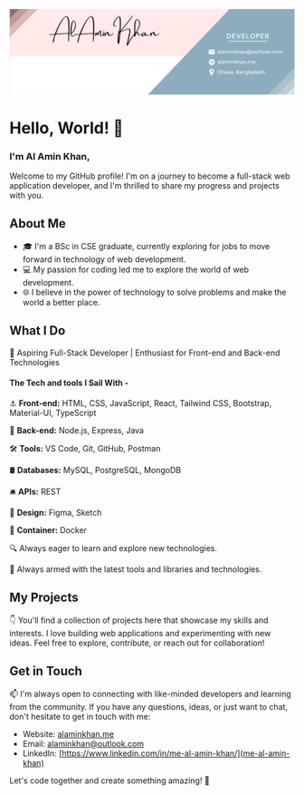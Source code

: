 ![cover image](./image/README/1698232213723.png)

# **Hello, World! 👋**

### I'm **Al Amin Khan,**

Welcome to my GitHub profile! I'm on a journey to become a full-stack web application developer, and I'm thrilled to share my progress and projects with you.

## About Me

- 🎓 I'm a BSc in CSE graduate, currently exploring for jobs to move forward in technology of web development.
- 💻 My passion for coding led me to explore the world of web development.
- 🌐 I believe in the power of technology to solve problems and make the world a better place.

## What I Do

🚀 Aspiring Full-Stack Developer | Enthusiast for Front-end and Back-end Technologies

#### The Tech and tools I Sail With -

⚓ **Front-end:** HTML, CSS, JavaScript, React, Tailwind CSS, Bootstrap, Material-UI, TypeScript

🚢 **Back-end:** Node.js, Express, Java

🛠️ **Tools:** VS Code, Git, GitHub, Postman

🛢 **Databases:** MySQL, PostgreSQL, MongoDB

🛎️ **APIs:** REST

🎨 **Design:** Figma, Sketch

🐳 **Container:** Docker

🔍 Always eager to learn and explore new technologies.

🔧 Always armed with the latest tools and libraries and technologies.

## My Projects

👇 You'll find a collection of projects here that showcase my skills and interests. I love building web applications and experimenting with new ideas. Feel free to explore, contribute, or reach out for collaboration!

## Get in Touch

📫 I'm always open to connecting with like-minded developers and learning from the community. If you have any questions, ideas, or just want to chat, don't hesitate to get in touch with me:

- Website: [alaminkhan.me](alaminkhan.me)
- Email: [alaminkhan@outlook.com]()
- LinkedIn: [https://www.linkedin.com/in/me-al-amin-khan/](me-al-amin-khan)

Let's code together and create something amazing! 🌟
